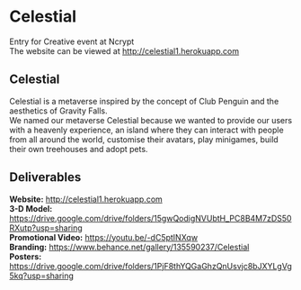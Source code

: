 # Celestial

Entry for Creative event at Ncrypt <br>
The website can be viewed at <http://celestial1.herokuapp.com>

## Celestial

Celestial is a metaverse inspired by the concept of Club Penguin and the aesthetics of Gravity Falls. <br>
We named our metaverse Celestial because we wanted to provide our users with a heavenly experience, an island where they can interact with people from all around the world, customise their avatars, play minigames, build their own treehouses and adopt pets.

## Deliverables 

**Website:** <http://celestial1.herokuapp.com> <br>
**3-D Model:** <https://drive.google.com/drive/folders/15gwQodigNVUbtH_PC8B4M7zDS50RXutp?usp=sharing> <br>
**Promotional Video:** <https://youtu.be/-dC5ptINXqw> <br>
**Branding:** <https://www.behance.net/gallery/135590237/Celestial> <br>
**Posters:** <https://drive.google.com/drive/folders/1PjF8thYQGaGhzQnUsvjc8bJXYLgVg5kq?usp=sharing>
